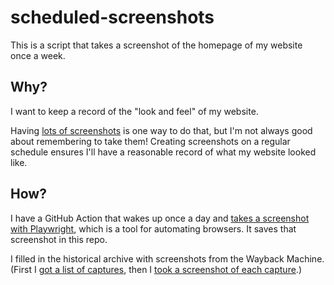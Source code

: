 # scheduled-screenshots

This is a script that takes a screenshot of the homepage of my website once a week.

## Why?

I want to keep a record of the "look and feel" of my website.

Having [lots of screenshots](https://alexwlchan.net/2022/screenshots/) is one way to do that, but I'm not always good about remembering to take them!
Creating screenshots on a regular schedule ensures I'll have a reasonable record of what my website looked like.

## How?

I have a GitHub Action that wakes up once a day and [takes a screenshot with Playwright](https://www.scrapingbee.com/webscraping-questions/playwright/how-to-take-screenshot-with-playwright/), which is a tool for automating browsers.
It saves that screenshot in this repo.

I filled in the historical archive with screenshots from the Wayback Machine.
(First I [got a list of captures](https://alexwlchan.net/til/2024/get-a-list-of-captures-from-the-wayback-machine/), then I [took a screenshot of each capture](https://alexwlchan.net/til/2024/take-a-wayback-machine-screenshot/).)
